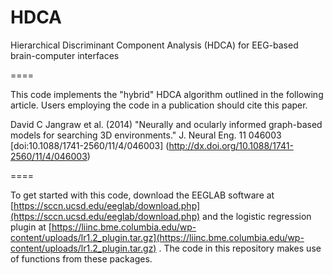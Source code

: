 HDCA
====

Hierarchical Discriminant Component Analysis (HDCA) for EEG-based brain-computer interfaces

====

This code implements the "hybrid" HDCA algorithm outlined in the following article. Users employing the code in a publication should cite this paper.

David C Jangraw et al. (2014) "Neurally and ocularly informed graph-based models for searching 3D environments." J. Neural Eng. 11 046003 [doi:10.1088/1741-2560/11/4/046003] (http://dx.doi.org/10.1088/1741-2560/11/4/046003)

====

To get started with this code, download the EEGLAB software at [https://sccn.ucsd.edu/eeglab/download.php](https://sccn.ucsd.edu/eeglab/download.php) and the logistic regression plugin at [https://liinc.bme.columbia.edu/wp-content/uploads/lr1.2_plugin.tar.gz](https://liinc.bme.columbia.edu/wp-content/uploads/lr1.2_plugin.tar.gz) . The code in this repository makes use of functions from these packages.
